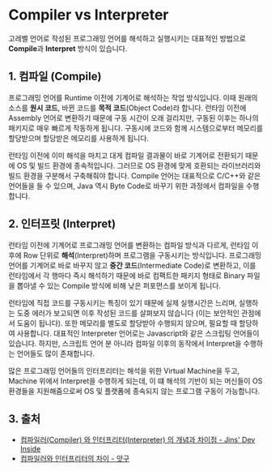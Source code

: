 # Compiler vs Interpreter

고레벨 언어로 작성된 프로그래밍 언어를 해석하고 실행시키는 대표적인 방법으로 **Compile**과 **Interpret** 방식이 있습니다.

## 1. 컴파일 (Compile)

프로그래밍 언어를 Runtime 이전에 기계어로 해석하는 작업 방식입니다. 이때 원래의 소스를 **원시 코드**, 바뀐 코드를 **목적 코드**(Object Code)라 합니다. 런타임 이전에 Assembly 언어로 변환하기 때문에 구동 시간이 오래 걸리지만, 구동된 이후는 하나의 패키지로 매우 빠르게 작동하게 됩니다. 구동시에 코드와 함께 시스템으로부터 메모리를 할당받으며 할당받은 메모리를 사용하게 됩니다.

런타임 이전에 이미 해석을 마치고 대게 컴파일 결과물이 바로 기계어로 전환되기 때문에 OS 및 빌드 환경에 종속적입니다. 그러므로 OS 환경에 맞게 호환되는 라이브러리와 빌드 환경을 구분해서 구축해줘야 합니다. Compile 언어는 대표적으로 C/C++와 같은 언어들을 들 수 있으며, Java 역시 Byte Code로 바꾸기 위한 과정에서 컴파일을 수행합니다.

## 2. 인터프릿 (Interpret)

런타임 이전에 기계어로 프로그래밍 언어를 변환하는 컴파일 방식과 다르게, 런타임 이후에 Row 단위로 **해석**(Interpret)하며 프로그램을 구동시키는 방식입니다. 프로그래밍 언어를 기계어로 바로 바꾸지 않고 **중간 코드**(Intermediate Code)로 변환하고, 이를 런타임에서 각 행마다 즉시 해석하기 때문에 바로 컴팩트한 패키지 형태로 Binary 파일을 뽑아낼 수 있는 Compile 방식에 비해 낮은 퍼포먼스를 보이게 됩니다.

런타임에 직접 코드를 구동시키는 특징이 있기 때문에 실제 실행시간은 느리며, 실행하는 도중 에러가 보고되면 이후 작성된 코드를 살펴보지 않습니다 (이는 보안적인 관점에서 도움이 됩니다). 또한 메모리를 별도로 할당받아 수행되지 않으며, 필요할 때 할당하여 사용합니다. 대표적인 Interpreter 언어로는 Javascript와 같은 스크립팅 언어들이 있습니다. 하지만, 스크립트 언어 분 아니라 컴파일 이후의 동작에서 Interpret을 수행하는 언어들도 많이 존재합니다.

많은 프로그래밍 언어들의 인터프리터는 해석을 위한 Virtual Machine을 두고, Machine 위에서 Interpret을 수행하게 되는데, 이 떄 해석의 기반이 되는 머신들이 OS 환경들을 지원해줌으로써 OS 및 플랫폼에 종속되지 않는 프로그램 구동이 가능합니다.

## 3. 출처

- [컴파일러(Compiler) 와 인터프리터(Interpreter) 의 개념과 차이점 - Jins' Dev Inside](https://jins-dev.tistory.com/entry/Compiler-%EC%99%80-Interpreter-%EC%9D%98-%EA%B0%9C%EB%85%90%EA%B3%BC-%EC%B0%A8%EC%9D%B4%EC%A0%90)
- [컴파일러와 인터프리터의 차이 - 앗구](https://m.blog.naver.com/ehcibear314/221228200531)
